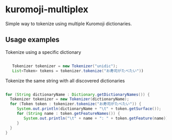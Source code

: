 # kuromoji-multiplex

Simple way to tokenize using multiple Kuromoji dictionaries.

## Usage examples

Tokenize using a specific dictionary
```java

   Tokenizer tokenizer = new Tokenizer("unidic");
   List<Token> tokens = tokenizer.tokenize("お寿司がたべたい"))

```


Tokenize the same string with all discovered dictionaries
```java

for (String dictionaryName : Dictionary.getDictionaryNames()) {
  Tokenizer tokenizer = new Tokenizer(dictionaryName);
  for (Token token : tokenizer.tokenize("お寿司がたべたい")) {
     System.out.println(dictionaryName + "\t" + token.getSurface());
     for (String name : token.getFeatureNames()) {
        System.out.println("\t" + name + ": " + token.getFeature(name));
     }
  }
}

```